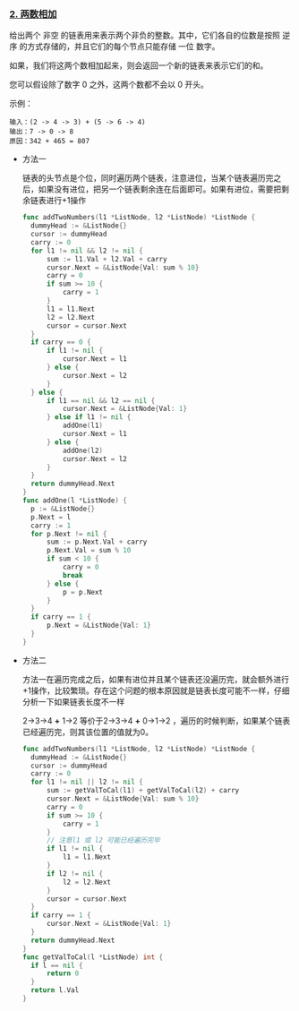 ### [2. 两数相加](https://leetcode-cn.com/problems/add-two-numbers/)

给出两个 非空 的链表用来表示两个非负的整数。其中，它们各自的位数是按照 逆序 的方式存储的，并且它们的每个节点只能存储 一位 数字。

如果，我们将这两个数相加起来，则会返回一个新的链表来表示它们的和。

您可以假设除了数字 0 之外，这两个数都不会以 0 开头。

示例：

```
输入：(2 -> 4 -> 3) + (5 -> 6 -> 4)
输出：7 -> 0 -> 8
原因：342 + 465 = 807
```

- 方法一 

  链表的头节点是个位，同时遍历两个链表，注意进位，当某个链表遍历完之后，如果没有进位，把另一个链表剩余连在后面即可。如果有进位，需要把剩余链表进行+1操作

  ```go
  func addTwoNumbers(l1 *ListNode, l2 *ListNode) *ListNode {
  	dummyHead := &ListNode{}
  	cursor := dummyHead
  	carry := 0
  	for l1 != nil && l2 != nil {
  		sum := l1.Val + l2.Val + carry
  		cursor.Next = &ListNode{Val: sum % 10}
  		carry = 0
  		if sum >= 10 {
  			carry = 1
  		}
  		l1 = l1.Next
  		l2 = l2.Next
  		cursor = cursor.Next
  	}
  	if carry == 0 {
  		if l1 != nil {
  			cursor.Next = l1
  		} else {
  			cursor.Next = l2
  		}
  	} else {
  		if l1 == nil && l2 == nil {
  			cursor.Next = &ListNode{Val: 1}
  		} else if l1 != nil {
  			addOne(l1)
  			cursor.Next = l1
  		} else {
  			addOne(l2)
  			cursor.Next = l2
  		}
  	}
  	return dummyHead.Next
  }
  func addOne(l *ListNode) {
  	p := &ListNode{}
  	p.Next = l
  	carry := 1
  	for p.Next != nil {
  		sum := p.Next.Val + carry
  		p.Next.Val = sum % 10
  		if sum < 10 {
  			carry = 0
  			break
  		} else {
  			p = p.Next
  		}
  	}
  	if carry == 1 {
  		p.Next = &ListNode{Val: 1}
  	}
  }
  ```
  
- 方法二 

  方法一在遍历完成之后，如果有进位并且某个链表还没遍历完，就会额外进行+1操作，比较繁琐。存在这个问题的根本原因就是链表长度可能不一样，仔细分析一下如果链表长度不一样

  2->3->4 **+** 1->2 等价于2->3->4 **+** 0->1->2 ，遍历的时候判断，如果某个链表已经遍历完，则其该位置的值就为0。

  ```go
  func addTwoNumbers(l1 *ListNode, l2 *ListNode) *ListNode {
  	dummyHead := &ListNode{}
  	cursor := dummyHead
  	carry := 0
  	for l1 != nil || l2 != nil {
  		sum := getValToCal(l1) + getValToCal(l2) + carry
  		cursor.Next = &ListNode{Val: sum % 10}
  		carry = 0
  		if sum >= 10 {
  			carry = 1
  		}
  		// 注意l1 或 l2 可能已经遍历完毕
  		if l1 != nil {
  			l1 = l1.Next
  		}
  		if l2 != nil {
  			l2 = l2.Next
  		}
  		cursor = cursor.Next
  	}
  	if carry == 1 {
  		cursor.Next = &ListNode{Val: 1}
  	}
  	return dummyHead.Next
  }
  func getValToCal(l *ListNode) int {
  	if l == nil {
  		return 0
  	}
  	return l.Val
  }
  ```

  

  


